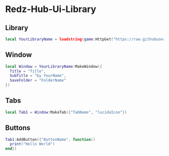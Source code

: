 # Redz-Hub-Ui-Library

## Library
```lua
local YourLibraryName = loadstring(game:HttpGet("https://raw.githubusercontent.com/REDzHUB/RedzLibV5/main/Source.Lua"))()
```

## Window
```lua
local Window = YourLibraryName:MakeWindow({
  Title = "Title",
  SubTitle = "by YourName",
  SaveFolder = "FolderName"
})
```

## Tabs
```lua
local Tab1 = Window:MakeTab({"TabName", "lucideIcon"})
```

## Buttons
```lua
Tab1:AddButton({"ButtonName", function()
  print("Hello World")
end})
```
